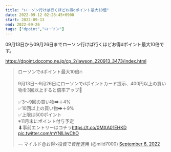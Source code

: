 ```yaml
---
title: "ローソン行けば行くほどお得dポイント最大10倍"
date: 2022-09-12 02:28:45+0900
start: 2022-09-13
end: 2022-09-26
tags: ["dpoint","ローソン"]
---
```


09月13日から09月26日までローソン行けば行くほどお得dポイント最大10倍です。

https://dpoint.docomo.ne.jp/cp_2/lawson_220913_3473/index.html

<blockquote class="twitter-tweet"><p lang="ja" dir="ltr">ローソンでdポイント最大10倍🔥<br><br>9月13日～9月26日にローソンでdポイントカード提示、400円以上の買い物を3回以上すると倍率アップ🚀<br><br>✅3～9回の買い物➡︎＋4%<br>✅10回以上の買い物➡︎＋9%<br>✅上限は500ポイント<br>※11月末にポイント付与予定<br>⬇事前エントリーはコチラ<a href="https://t.co/0MXA01EHKD">https://t.co/0MXA01EHKD</a> <a href="https://t.co/mYNlLlwChO">pic.twitter.com/mYNlLlwChO</a></p>&mdash; マイルド@お得×投資で資産運用 (@mild7000) <a href="https://twitter.com/mild7000/status/1566995155932282880?ref_src=twsrc%5Etfw">September 6, 2022</a></blockquote> <script async src="https://platform.twitter.com/widgets.js" charset="utf-8"></script>

